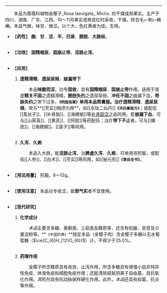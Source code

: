 ---
&emsp;&emsp;本品为蔷薇科植物金樱子_Rosa laevigata_ Michx. 的干燥成熟果实。主产于四川、湖南、广东、江西。10～11月果实成熟变红时采收，干燥，除去毛~~、~~刺~~、核用~~。本品气微，味甘、微涩。以个大，色红黄者为佳。生用。

- 【**药性**】
	**酸**、**甘**、**涩**，**平**。**归肾**、**膀胱**、**大肠经**。<br></br>

- 【**功效**】
	**固精缩尿**，**固崩止带**，**涩肠止泻**。<br></br>

- 【**应用**】
	1. **遗精滑精**，**遗尿尿频**，**崩漏带下**
		
		&emsp;&emsp;本品**味酸而涩**，功专**固敛**，具有**固精缩尿**<dfn>、</dfn>**固崩止带**作用。~~适~~用于肾虚**精关不固**之遗精滑精，**膀胱失约**之遗尿尿频，**冲任不固**之崩漏下血，**带脉失约**之带下过多，**`《明医指掌》`**单用本品熬膏服。治疗**遗精滑精**、**遗尿尿频**，常与**[[芡实]]相须为用**，如[[水陆二仙丹]]**`《洪氏集验方》`**；或配伍[[菟丝子]]、[[补骨脂]]、[[海螵蛸]]等<ins>补肾固涩</ins>之品同用。若**崩漏下血**，可与[[山茱萸]]、[[黄芪]]、[[阿胶]]等药配伍；治疗**带下不止**者，可与[[椿皮]]、[[海螵蛸]]、[[莲子]]等同用。<br></br>
	
	2. **久泻**，**久痢**
		
		&emsp;&emsp;本品入大肠，能**涩肠止泻**。治**脾虚久泻**、**久痢**，可单用浓煎服，或配伍[[人参]]、[[白术]]、[[芡实]]等同用，如[[秘元煎]]**`《景岳全书》`**。<br></br>

- 【**用法用量**】
	煎服。6～12g。<br></br>

- 【**使用注意**】
	本品功专收涩，故**邪气实**者不宜使用。<br></br>

- 【**现代研究**】
	1. **化学成分**
		
		&emsp;&emsp;<dfn>本品</dfn>主要含多糖、黄酮类、三萜类及鞣质等<dfn>，</dfn>还含有机酸、皂苷及少量淀粉等。**`《中国药典》`**规定本品（金樱子肉）含金樱子多糖以无水葡萄糖（$\ce{C_{6}H_{12}O_{6}}$）计，不得少于25.0%。<br></br>
	
	2. **药理作用**
		
		&emsp;&emsp;金樱子所含鞣质具有收敛、止泻作用，所含多糖具有增强小鼠非特异性免疫、体液免疫和细胞免疫作用；还能清除超氧阴离子自由基，具抗氧化作用。<dfn>其</dfn>煎剂具有抗动脉粥样硬化作用。此外，<dfn>本品</dfn>还具有抑菌、抗炎等作用。